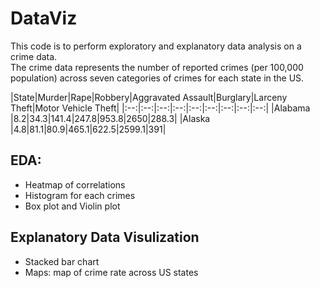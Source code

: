 # DataViz
This code is to perform exploratory and explanatory data analysis on a crime data.  
The crime data represents the number of reported crimes (per 100,000 population) across seven categories of crimes for each state in the US.

|State|Murder|Rape|Robbery|Aggravated Assault|Burglary|Larceny Theft|Motor Vehicle Theft|
|:--:|:--:|:--:|:--:|:--:|:--:|:--:|:--:|:--:|
|Alabama |8.2|34.3|141.4|247.8|953.8|2650|288.3|
|Alaska |4.8|81.1|80.9|465.1|622.5|2599.1|391|

## EDA:
* Heatmap of correlations
* Histogram for each crimes
* Box plot and Violin plot

## Explanatory Data Visulization
* Stacked bar chart
* Maps: map of crime rate across US states
